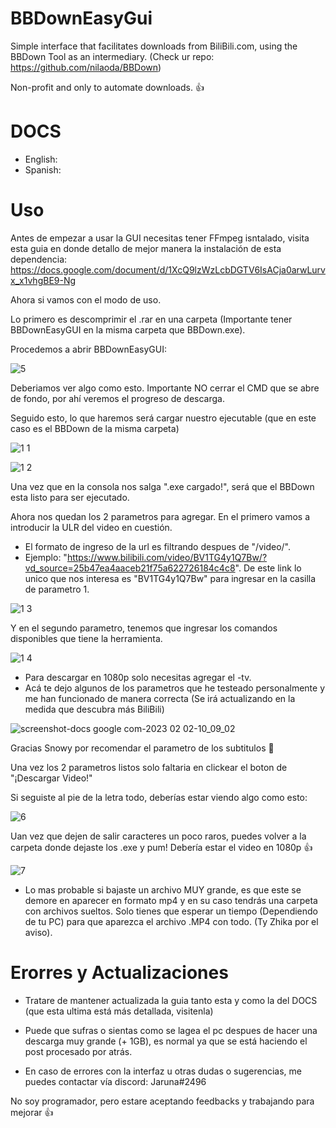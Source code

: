 # BBDownEasyGui

Simple interface that facilitates downloads from BiliBili.com, using the BBDown Tool as an intermediary. (Check ur repo: https://github.com/nilaoda/BBDown)

Non-profit and only to automate downloads. 👍

# DOCS

* English:
* Spanish:

# Uso
Antes de empezar a usar la GUI necesitas tener FFmpeg isntalado, visita esta guia en donde detallo de mejor manera la instalación de esta dependencia:
https://docs.google.com/document/d/1XcQ9lzWzLcbDGTV6IsACja0arwLurvx_x1vhgBE9-Ng

Ahora si vamos con el modo de uso.

Lo primero es descomprimir el .rar en una carpeta (Importante tener BBDownEasyGUI en la misma carpeta que BBDown.exe).

Procedemos a abrir BBDownEasyGUI:

![5](https://user-images.githubusercontent.com/106907367/216330714-397fdf8b-930c-4b52-a3a6-7251aee2059f.PNG)

Deberiamos ver algo como esto. Importante NO cerrar el CMD que se abre de fondo, por ahí veremos el progreso de descarga.

Seguido esto, lo que haremos será cargar nuestro ejecutable (que en este caso es el BBDown de la misma carpeta)

![1 1](https://user-images.githubusercontent.com/106907367/216331158-39e4b4a4-fd80-4ee3-b614-d0ee3df4abf6.PNG)

![1 2](https://user-images.githubusercontent.com/106907367/216331184-a570bb1f-e846-4d20-be60-38e4bc0cdb00.PNG)

Una vez que en la consola nos salga ".exe cargado!", será que el BBDown esta listo para ser ejecutado.

Ahora nos quedan los 2 parametros para agregar. En el primero vamos a introducir la ULR del video en cuestión.
* El formato de ingreso de la url es filtrando despues de "/video/". 
* Ejemplo: "https://www.bilibili.com/video/BV1TG4y1Q7Bw/?vd_source=25b47ea4aaceb21f75a622726184c4c8". De este link lo unico que nos interesa es "BV1TG4y1Q7Bw" para ingresar en la casilla de parametro 1.

![1 3](https://user-images.githubusercontent.com/106907367/216333062-c2db18a1-e2aa-4745-bde8-6eb3e191e353.PNG)

Y en el segundo parametro, tenemos que ingresar los comandos disponibles que tiene la herramienta.

![1 4](https://user-images.githubusercontent.com/106907367/216333465-5cbcc26f-2b22-445b-a095-b2ddddea6772.PNG)

* Para descargar en 1080p solo necesitas agregar el -tv. 
* Acá te dejo algunos de los parametros que he testeado personalmente y me han funcionado de manera correcta (Se irá actualizando en la medida que descubra más BiliBili)

![screenshot-docs google com-2023 02 02-10_09_02](https://user-images.githubusercontent.com/106907367/216334054-97ec5edd-5789-4cd8-acdf-9cd6714dc66d.png)
 
 Gracias Snowy por recomendar el parametro de los subtitulos 🧡
 
 Una vez los 2 parametros listos solo faltaria en clickear el boton de "¡Descargar Video!"
 
 Si seguiste al pie de la letra todo, deberías estar viendo algo como esto:
 
![6](https://user-images.githubusercontent.com/106907367/216335183-439faebc-c2ad-4a2e-ba19-bd532edbe2ab.PNG)

Uan vez que dejen de salir caracteres un poco raros, puedes volver a la carpeta donde dejaste los .exe y pum! Debería estar el video en 1080p 👍

![7](https://user-images.githubusercontent.com/106907367/216335577-991db13b-143d-4679-93f5-e1d36caf0ed7.PNG)

* Lo mas probable si bajaste un archivo MUY grande, es que este se demore en aparecer en formato mp4 y en su caso tendrás una carpeta con archivos sueltos. Solo tienes que esperar un tiempo (Dependiendo de tu PC) para que aparezca el archivo .MP4 con todo. (Ty Zhika por el aviso).

# Erorres y Actualizaciones

* Tratare de mantener actualizada la guia tanto esta y como la del DOCS (que esta ultima está más detallada, visitenla)
* Puede que sufras o sientas como se lagea el pc despues de hacer una descarga muy grande (+ 1GB), es normal ya que se está haciendo el post procesado por atrás.

* En caso de errores con la interfaz u otras dudas o sugerencias, me puedes contactar vía discord: Jaruna#2496

No soy programador, pero estare aceptando feedbacks y trabajando para mejorar 👍





